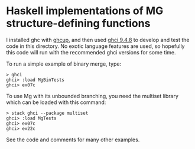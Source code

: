# Haskell implementations of MG structure-defining functions

I installed ghc with [ghcup](https://www.haskell.org/ghcup/), and then used
[ghci 9.4.8](https://downloads.haskell.org/ghc/latest/docs/users_guide/ghci.html)
to develop and test the code in this directory.
No exotic language features are used, so hopefully this code will
run with the recommended ghci versions for some time.

To run a simple example of binary merge, type:

```
> ghci
ghci> :load MgBinTests
ghci> ex07c
```

To use Mg with its unbounded branching,
you need the multiset library which can be loaded with this command:

```
> stack ghci --package multiset
ghci> :load MgTests
ghci> ex07c
ghci> ex22c
```

See the code and comments for many other examples.
